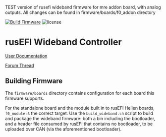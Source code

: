 TEST version of rusefi wideband firmware for mre addon board, with analog outputs.
All changes can be found in firmware/boards/f0_addon directory

[![Build Firmware](https://github.com/mck1117/wideband/actions/workflows/build-firmware.yaml/badge.svg)](https://github.com/mck1117/wideband/actions/workflows/build-firmware.yaml) ![license](https://img.shields.io/github/license/mck1117/wideband)

# rusEFI Wideband Controller

[User Documentation](https://rusefi.com/s/wb)

[Forum Thread](https://rusefi.com/forum/viewtopic.php?f=4&t=1856)

## Building Firmware

The `firmware/boards` directory contains configuration for each board this firmware supports.

For the standalone board and the module built in to rusEFI Hellen boards, `f0_module` is the correct target.  Use the `build_wideband.sh` script to build and package the wideband firmware: both a bin including the bootloader, and a header file consumed by rusEFI that contains no bootloader, to be uploaded over CAN (via the aforementioned bootloader).

